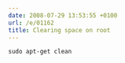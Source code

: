 ```yaml
---
date: 2008-07-29 13:53:55 +0100
url: /e/01162
title: Clearing space on root
---
```



	sudo apt-get clean
